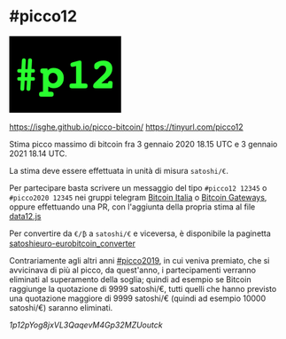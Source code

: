 # #picco12
![#p12](p12.png)

https://isghe.github.io/picco-bitcoin/
https://tinyurl.com/picco12

Stima picco massimo di bitcoin fra 3 gennaio 2020 18.15 UTC e 3 gennaio 2021 18.14 UTC.

La stima deve essere effettuata in unità di misura `satoshi/€`.

Per partecipare basta scrivere un messaggio del tipo `#picco12 12345` o `#picco2020 12345` nei gruppi telegram [Bitcoin Italia](https://t.me/bitcoinIta) o [Bitcoin Gateways](https://t.me/bitcoinIta_Gateways), oppure effettuando una PR, con l'aggiunta della propria stima al file [data12.js](data12.js)

Per convertire da `€/₿` a `satoshi/€` e viceversa, è disponibile la paginetta [satoshieuro-eurobitcoin_converter](https://isghe.github.io/satoshieuro-eurobitcoin_converter/)

Contrariamente agli altri anni [#picco2019](http://tinyurl.com/picco2019), in cui veniva premiato, che si avvicinava di più al picco, da quest'anno, i partecipamenti verranno eliminati al superamento della soglia; quindi ad esempio se Bitcoin raggiunge la quotazione di 9999 satoshi/€, tutti quelli che hanno previsto una quotazione maggiore di 9999 satoshi/€ (quindi ad esempio 10000 satoshi/€) saranno eliminati.

*1p12pYog8jxVL3QaqevM4Gp32MZUoutck*
